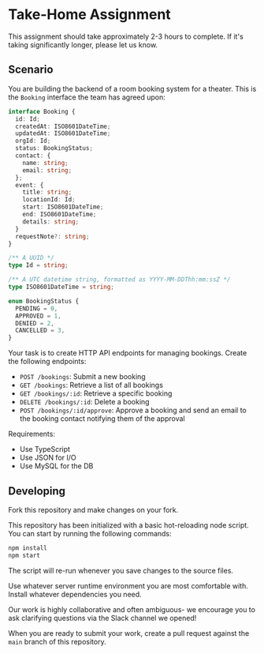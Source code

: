 # Take-Home Assignment

This assignment should take approximately 2-3 hours to complete. If it's taking significantly longer, please let us know.

## Scenario

You are building the backend of a room booking system for a theater. This is the `Booking` interface the team has agreed upon:

```typescript
interface Booking {
  id: Id;
  createdAt: ISO8601DateTime;
  updatedAt: ISO8601DateTime;
  orgId: Id;
  status: BookingStatus;
  contact: {
    name: string;
    email: string;
  };
  event: {
    title: string;
    locationId: Id;
    start: ISO8601DateTime;
    end: ISO8601DateTime;
    details: string;
  }
  requestNote?: string;
}

/** A UUID */
type Id = string;

/** A UTC datetime string, formatted as YYYY-MM-DDThh:mm:ssZ */
type ISO8601DateTime = string;

enum BookingStatus {
  PENDING = 0,
  APPROVED = 1,
  DENIED = 2,
  CANCELLED = 3,
}
```

Your task is to create HTTP API endpoints for managing bookings. Create the following endpoints:

- `POST /bookings`: Submit a new booking
- `GET /bookings`: Retrieve a list of all bookings
- `GET /bookings/:id`: Retrieve a specific booking
- `DELETE /bookings/:id`: Delete a booking
- `POST /bookings/:id/approve`: Approve a booking and send an email to the booking contact notifying them of the approval

Requirements:

- Use TypeScript
- Use JSON for I/O
- Use MySQL for the DB

## Developing

Fork this repository and make changes on your fork.

This repository has been initialized with a basic hot-reloading node script. You can start by running the following commands:

```bash
npm install
npm start
```

The script will re-run whenever you save changes to the source files.

Use whatever server runtime environment you are most comfortable with. Install whatever dependencies you need.

Our work is highly collaborative and often ambiguous- we encourage you to ask clarifying questions via the Slack channel we opened!

When you are ready to submit your work, create a pull request against the `main` branch of this repository.
